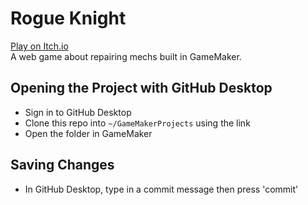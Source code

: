 # Rogue Knight
[Play on Itch.io](https://smallbuggames.itch.io/rogue-knight)  
A web game about repairing mechs built in GameMaker.

## Opening the Project with GitHub Desktop
- Sign in to GitHub Desktop
- Clone this repo into `~/GameMakerProjects` using the link
- Open the folder in GameMaker

## Saving Changes
- In GitHub Desktop, type in a commit message then press 'commit'
